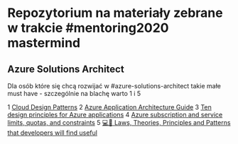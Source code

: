# Repozytorium na materiały zebrane w trakcie #mentoring2020 mastermind

## Azure Solutions Architect 

Dla osób które się chcą rozwijać w #azure-solutions-architect takie małe must have - szczególnie na blachę warto 1 i 5 

1 [Cloud Design Patterns](https://docs.microsoft.com/en-us/azure/architecture/patterns/)
2 [Azure Application Architecture Guide](https://docs.microsoft.com/en-us/azure/architecture/guide/)
3 [Ten design principles for Azure applications](https://docs.microsoft.com/en-us/azure/architecture/guide/design-principles/)
4 [Azure subscription and service limits, quotas, and constraints](https://docs.microsoft.com/en-us/azure/azure-resource-manager/management/azure-subscription-service-limits)
5 [💻📖 Laws, Theories, Principles and Patterns that developers will find useful](https://github.com/dwmkerr/hacker-laws)
